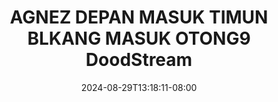 --- 
title: "AGNEZ DEPAN MASUK TIMUN BLKANG MASUK OTONG9  DoodStream"
description: "  bokeh AGNEZ DEPAN MASUK TIMUN BLKANG MASUK OTONG9  DoodStream premium full  "
date: 2024-08-29T13:18:11-08:00
file_code: "z2kr62fi21p1"
draft: false
cover: "hohbq6p2p9337evw.jpg"
tags: ["AGNEZ", "DEPAN", "MASUK", "TIMUN", "BLKANG", "MASUK", "DoodStream", "bokep-indo", "bokep-viral", "bokep-ig"]
length: 2553
fld_id: "1483108"
foldername: "Agnez t0brut"
categories: ["Agnez t0brut"]
views: 0
---